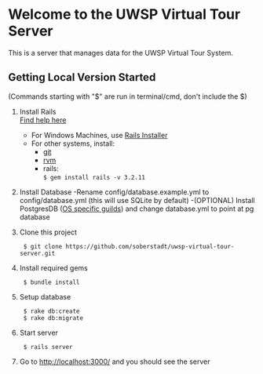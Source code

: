 # Welcome to the UWSP Virtual Tour Server

This is a server that manages data for the UWSP Virtual Tour System.

## Getting Local Version Started
(Commands starting with "$" are run in terminal/cmd, don't include the $)

1. Install Rails  
[Find help here](http://ruby.railstutorial.org/ruby-on-rails-tutorial-book#sec-rubygems)
    - For Windows Machines, use [Rails Installer](http://railsinstaller.org/)
    - For other systems, install:
        * [git](http://git-scm.com/downloads)
        * [rvm](https://rvm.io//rvm/install/)
        * rails:  
            `$ gem install rails -v 3.2.11`

2. Install Database
    -Rename config/database.example.yml to config/database.yml (this will use SQLite by default)
    -(OPTIONAL) Install PostgresDB ([OS specific guilds](http://wiki.postgresql.org/wiki/Detailed_installation_guides)) and change database.yml to point at pg database

4. Clone this project  

        $ git clone https://github.com/soberstadt/uwsp-virtual-tour-server.git

5. Install required gems  

        $ bundle install

4. Setup database

        $ rake db:create
        $ rake db:migrate

5. Start server

        $ rails server

4. Go to [http://localhost:3000/](http://localhost:3000) and you should see the server